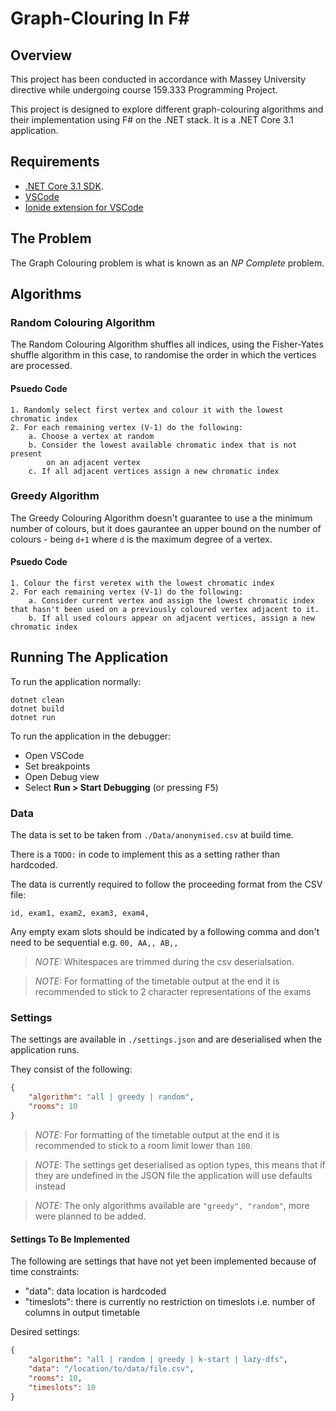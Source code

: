 Graph-Clouring In F#
=========================

## Overview

This project has been conducted in accordance with Massey University directive while undergoing course 159.333 Programming Project.

This project is designed to explore different graph-colouring algorithms and their implementation using F# on the .NET stack.
It is a .NET Core 3.1 application.

## Requirements

- [.NET Core 3.1 SDK](https://dotnet.microsoft.com/download/dotnet-core/3.1).
- [VSCode](https://code.visualstudio.com/download)
- [Ionide extension for VSCode](https://marketplace.visualstudio.com/items?itemName=Ionide.Ionide-fsharp)

## The Problem

The Graph Colouring problem is what is known as an _NP Complete_ problem.

## Algorithms

### Random Colouring Algorithm

The Random Colouring Algorithm shuffles all indices, using the Fisher-Yates shuffle algorithm in this case, to randomise the order in which the vertices are processed.

#### Psuedo Code

```
1. Randomly select first vertex and colour it with the lowest chromatic index
2. For each remaining vertex (V-1) do the following:
    a. Choose a vertex at random
    b. Consider the lowest available chromatic index that is not present
        on an adjacent vertex
    c. If all adjacent vertices assign a new chromatic index
```

### Greedy Algorithm

The Greedy Colouring Algorithm doesn't guarantee to use a the minimum number of colours, but it does gaurantee an upper bound on the number of colours - being `d+1` where `d` is the maximum degree of a vertex.

#### Psuedo Code

```
1. Colour the first veretex with the lowest chromatic index
2. For each remaining vertex (V-1) do the following:
    a. Consider current vertex and assign the lowest chromatic index that hasn't been used on a previously coloured vertex adjacent to it.
    b. If all used colours appear on adjacent vertices, assign a new chromatic index
```

## Running The Application

To run the application normally:

```
dotnet clean
dotnet build
dotnet run
```

To run the application in the debugger:

- Open VSCode
- Set breakpoints
- Open Debug view
- Select __Run > Start Debugging__ (or pressing <kbd>F5</kbd>)

### Data

The data is set to be taken from `./Data/anonymised.csv` at build time.

There is a `TODO:` in code to implement this as a setting rather than hardcoded.

The data is currently required to follow the proceeding format from the CSV file:

```
id, exam1, exam2, exam3, exam4,
```

Any empty exam slots should be indicated by a following comma and don't need to be sequential e.g. `00, AA,, AB,,`

>_NOTE:_ Whitespaces are trimmed during the csv deserialsation.

>_NOTE:_ For formatting of the timetable output at the end it is recommended to stick to 2 character representations of the exams

### Settings

The settings are available in `./settings.json` and are deserialised when the application runs.

They consist of the following:

```json
{
    "algorithm": "all | greedy | random",
    "rooms": 10
}
```

>_NOTE:_ For formatting of the timetable output at the end it is recommended to stick to a room limit lower than `100`.

> _NOTE:_ The settings get deserialised as option types, this means that if they are undefined in the JSON file the application will use defaults instead

> _NOTE:_ The only algorithms available are `"greedy", "random"`, more were planned to be added.

#### Settings To Be Implemented

The following are settings that have not yet been implemented because of time constraints:

- "data": data location is hardcoded
- "timeslots": there is currently no restriction on timeslots i.e. number of columns in output timetable

Desired settings:

```json
{
    "algorithm": "all | random | greedy | k-start | lazy-dfs",
    "data": "/location/to/data/file.csv",
    "rooms": 10,
    "timeslots": 10
}
```